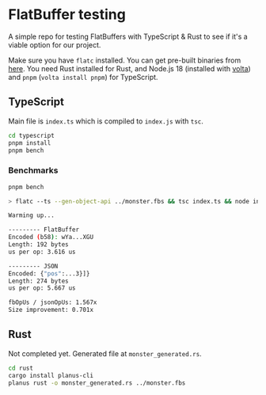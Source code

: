 # FlatBuffer testing

A simple repo for testing FlatBuffers with TypeScript & Rust to see if it's a viable option for our project.

Make sure you have `flatc` installed. You can get pre-built binaries from [here](https://github.com/google/flatbuffers/releases). You need Rust installed for Rust, and Node.js 18 (installed with [volta](https://volta.sh/)) and `pnpm` (`volta install pnpm`) for TypeScript.

## TypeScript

Main file is `index.ts` which is compiled to `index.js` with `tsc`.

```bash
cd typescript
pnpm install
pnpm bench
```

### Benchmarks

```bash
pnpm bench

> flatc --ts --gen-object-api ../monster.fbs && tsc index.ts && node index.js

Warming up...

--------- FlatBuffer
Encoded (b58): wYa...XGU
Length: 192 bytes
us per op: 3.616 us

--------- JSON
Encoded: {"pos":...3}]}
Length: 274 bytes
us per op: 5.667 us

fbOpUs / jsonOpUs: 1.567x
Size improvement: 0.701x
```

## Rust

Not completed yet. Generated file at `monster_generated.rs`.

```bash
cd rust
cargo install planus-cli
planus rust -o monster_generated.rs ../monster.fbs
```
